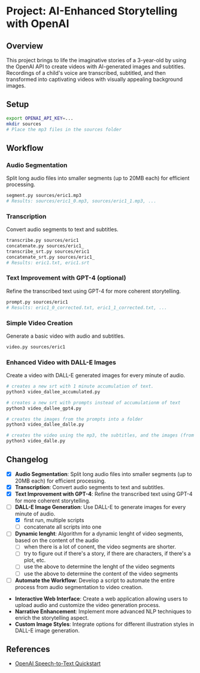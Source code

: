 # Project: AI-Enhanced Storytelling with OpenAI

## Overview
This project brings to life the imaginative stories of a 3-year-old by using the OpenAI API to create videos with AI-generated images and subtitles. Recordings of a child's voice are transcribed, subtitled, and then transformed into captivating videos with visually appealing background images.

## Setup
```bash
export OPENAI_API_KEY=...
mkdir sources
# Place the mp3 files in the sources folder
```

## Workflow

### Audio Segmentation
Split long audio files into smaller segments (up to 20MB each) for efficient processing.
```bash
segment.py sources/eric1.mp3
# Results: sources/eric1_0.mp3, sources/eric1_1.mp3, ...
```

### Transcription

Convert audio segments to text and subtitles.
```bash
transcribe.py sources/eric1
concatenate.py sources/eric1_
transcribe_srt.py sources/eric1
concatenate_srt.py sources/eric1_
# Results: eric1.txt, eric1.srt
```

### Text Improvement with GPT-4 (optional)
Refine the transcribed text using GPT-4 for more coherent storytelling.
```bash
prompt.py sources/eric1
# Results: eric1_0_corrected.txt, eric1_1_corrected.txt, ...
```

### Simple Video Creation
Generate a basic video with audio and subtitles.
```bash
video.py sources/eric1
```

### Enhanced Video with DALL-E Images

Create a video with DALL-E generated images for every minute of audio.

```bash
# creates a new srt with 1 minute accumulation of text.
python3 video_dallee_accumulated.py 

# creates a new srt with prompts instead of accumulationm of text
python3 video_dallee_gpt4.py

# creates the images from the prompts into a folder
python3 video_dallee_dalle.py

# creates the video using the mp3, the subtitles, and the images (from the folder, using the timestamps in the srt)
python3 video_dalle.py
```

## Changelog
- [x] **Audio Segmentation**: Split long audio files into smaller segments (up to 20MB each) for efficient processing.
- [x] **Transcription**: Convert audio segments to text and subtitles.
- [x] **Text Improvement with GPT-4**: Refine the transcribed text using GPT-4 for more coherent storytelling.
- [ ] **DALL-E Image Generation**: Use DALL-E to generate images for every minute of audio.
  - [x] first run, multiple scripts 
  - [ ] concatenate all scripts into one
- [ ] **Dynamic lenght**: Algorithm for a dynamic lenght of video segments, based on the content of the audio
  - [ ] when there is a lot of conent, the video segments are shorter.
  - [ ] try to figure out if there's a story, if there are characters, if there's a plot, etc.
  - [ ] use the above to determine the lenght of the video segments
  - [ ] use the above to determine the content of the video segments
- [ ] **Automate the Workflow**: Develop a script to automate the entire process from audio segmentation to video creation.
- **Interactive Web Interface**: Create a web application allowing users to upload audio and customize the video generation process.
- **Narrative Enhancement**: Implement more advanced NLP techniques to enrich the storytelling aspect.
- **Custom Image Styles**: Integrate options for different illustration styles in DALL-E image generation.

## References
- [OpenAI Speech-to-Text Quickstart](https://platform.openai.com/docs/guides/speech-to-text/quickstart)

